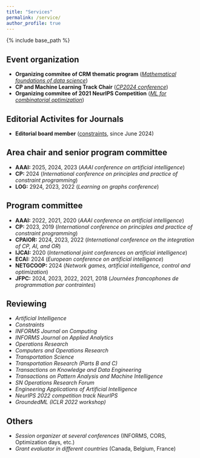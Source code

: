 ```yaml
---
title: "Services"
permalink: /service/
author_profile: true
---
```


{% include base_path %}

## Event organization

* **Organizing commitee of CRM thematic program**  ([*Mathematical foundations of data science*](https://www.crmath.ca/en/activities/#/type/activity/id/3950))
* **CP and Machine Learning Track Chair**  ([*CP2024 conference*](https://cp2024.a4cp.org/index.html))
* **Organizing commitee of 2021 NeurIPS Competition** ([*ML for combinatorial optimization*](https://www.ecole.ai/2021/ml4co-competition/)) 

## Editorial Activites for Journals

* **Editorial board member** ([constraints](https://link.springer.com/journal/10601), since June 2024)

## Area chair and senior program committee

* **AAAI:** 2025, 2024, 2023 (*AAAI conference on artificial intelligence*)
* **CP:** 2024 (*International conference on principles and practice of constraint programming*)
* **LOG:** 2924, 2023, 2022 (*Learning on graphs conference*)

## Program committee

* **AAAI:** 2022, 2021, 2020 (*AAAI conference on artificial intelligence*)
* **CP:** 2023, 2019 (*International conference on principles and practice of constraint programming*)
* **CPAIOR:** 2024, 2023, 2022 (*International conference on the integration of CP, AI, and OR*)
* **IJCAI:** 2020 (*International joint conferences on artificial intelligence*)
* **ECAI:** 2024 (*European conference on artificial intelligence*)
* **NETGCOOP:** 2024 (*Network games, artificial intelligence, control and optimization*)
* **JFPC:** 2024, 2023, 2022, 2021, 2018 (*Journées francophones de programmation par contraintes*)

## Reviewing

* *Artificial Intelligence*
* *Constraints*
* *INFORMS Journal on Computing*
* *INFORMS Journal on Applied Analytics*
* *Operations Research*
* *Computers and Operations Research*
* *Transportation Science*
* *Transportation Research (Parts B and C)*
* *Transactions on Knowledge and Data Engineering*
* *Transactions on Pattern Analysis and Machine Intelligence*
* *SN Operations Research Forum*
* *Engineering Applications of Artificial Intelligence*
* *NeurIPS 2022 competition track NeurIPS*
* *GroundedML (ICLR 2022 workshop)*

## Others

* *Session organizer at several conferences* (INFORMS, CORS, Optimization days, etc.)
* *Grant evaluator in different countries* (Canada, Belgium, France)